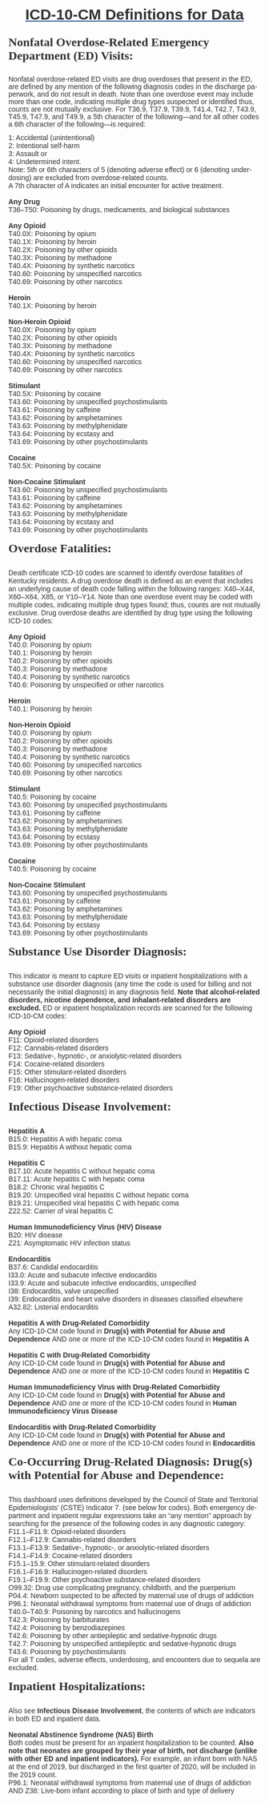 
<html>

<head>
<meta http-equiv=Content-Type content="text/html; charset=utf-8">
<meta name=Generator content="Microsoft Word 15 (filtered)">
<title>County Profiles Definitions Page Updated</title>
<style>
<!--
 /* Font Definitions */
 @font-face
	{font-family:"Cambria Math";
	panose-1:2 4 5 3 5 4 6 3 2 4;}
@font-face
	{font-family:Calibri;
	panose-1:2 15 5 2 2 2 4 3 2 4;}
@font-face
	{font-family:"DengXian Light";
	panose-1:2 1 6 0 3 1 1 1 1 1;}
@font-face
	{font-family:"Segoe UI";
	panose-1:2 11 5 2 4 2 4 2 2 3;}
@font-face
	{font-family:Cambria;
	panose-1:2 4 5 3 5 4 6 3 2 4;}
@font-face
	{font-family:"\@DengXian Light";}
 /* Style Definitions */
 p.MsoNormal, li.MsoNormal, div.MsoNormal
	{margin-top:0in;
	margin-right:0in;
	margin-bottom:8.0pt;
	margin-left:0in;
	line-height:107%;
	font-size:11.0pt;
	font-family:"Calibri",sans-serif;}
h1
	{mso-style-link:"Heading 1 Char";
	margin-top:12.0pt;
	margin-right:0in;
	margin-bottom:0in;
	margin-left:0in;
	line-height:107%;
	page-break-after:avoid;
	font-size:16.0pt;
	font-family:"Calibri Light",sans-serif;
	color:#2F5496;
	font-weight:normal;}
h2
	{mso-style-link:"Heading 2 Char";
	margin-right:0in;
	margin-left:0in;
	font-size:18.0pt;
	font-family:"Times New Roman",serif;
	font-weight:bold;}
span.Heading2Char
	{mso-style-name:"Heading 2 Char";
	mso-style-link:"Heading 2";
	font-family:"Times New Roman",serif;
	font-weight:bold;}
span.Heading1Char
	{mso-style-name:"Heading 1 Char";
	mso-style-link:"Heading 1";
	font-family:"Calibri Light",sans-serif;
	color:#2F5496;}
.MsoChpDefault
	{font-family:"Calibri",sans-serif;}
.MsoPapDefault
	{margin-bottom:8.0pt;
	line-height:107%;}
@page WordSection1
	{size:8.5in 11.0in;
	margin:1.0in 1.0in 1.0in 1.0in;}
div.WordSection1
	{page:WordSection1;}
-->
</style>

</head>

<body lang=EN-US style='word-wrap:break-word'>

<div class=WordSection1>

<h1 align=center style='margin-top:0in;text-align:center'><b><u><span
style='font-size:22.5pt;line-height:107%;font-family:"Arial",sans-serif;
color:#333333'>ICD-10-CM Definitions for Data</span></u></b></h1>

<p class=MsoNormal>&nbsp;</p>

<h2 style='margin:0in'><span style='font-family:"Cambria",serif;color:#333333'>Nonfatal
Overdose-Related Emergency Department (ED) Visits:</span></h2>

<p class=MsoNormal><span style='font-size:10.5pt;line-height:107%;font-family:
"Arial",sans-serif;color:#333333'>&nbsp;</span></p>

<p class=MsoNormal><span style='font-size:10.5pt;line-height:107%;font-family:
"Arial",sans-serif;color:#333333'>Nonfatal overdose-related ED visits are drug
overdoses that present in the ED, are defined by any mention of the following
diagnosis codes in the discharge paperwork, and do not result in death. Note
than one overdose event may include more than one code, indicating multiple
drug types suspected or identified thus, counts are not mutually exclusive. For
T36.9, T37.9, T39.9, T41.4, T42.7, T43.9, T45.9, T47.9, and T49.9, a 5th
character of the following—and for all other codes a 6th character of the
following—is required:</span></p>

<p class=MsoNormal style='margin-bottom:0in;line-height:normal'><span
style='font-size:10.5pt;font-family:"Arial",sans-serif;color:#333333'>1:
Accidental (unintentional)</span></p>

<p class=MsoNormal style='margin-bottom:0in;line-height:normal'><span
style='font-size:10.5pt;font-family:"Arial",sans-serif;color:#333333'>2:
Intentional self-harm</span></p>

<p class=MsoNormal style='margin-bottom:0in;line-height:normal'><span
style='font-size:10.5pt;font-family:"Arial",sans-serif;color:#333333'>3:
Assault or</span></p>

<p class=MsoNormal style='margin-bottom:0in;line-height:normal'><span
style='font-size:10.5pt;font-family:"Arial",sans-serif;color:#333333'>4:
Undetermined intent.</span></p>

<p class=MsoNormal style='margin-bottom:0in;line-height:normal'><span
style='font-size:10.5pt;font-family:"Arial",sans-serif;color:#333333'>Note: 5th
or 6th characters of 5 (denoting adverse effect) or 6 (denoting underdosing)
are excluded from overdose-related counts.</span></p>

<p class=MsoNormal style='margin-bottom:0in;line-height:normal'><span
style='font-size:10.5pt;font-family:"Arial",sans-serif;color:#333333'>A 7th
character of A indicates an initial encounter for active treatment.</span></p>

<p class=MsoNormal style='margin-bottom:0in;line-height:normal'><b><span
style='font-size:10.5pt;font-family:"Arial",sans-serif;color:#333333'>&nbsp;</span></b></p>

<p class=MsoNormal style='margin-bottom:0in;line-height:normal'><b><span
style='font-size:10.5pt;font-family:"Arial",sans-serif;color:#333333'>Any Drug</span></b></p>

<p class=MsoNormal style='margin-bottom:0in;line-height:normal'><span
style='font-size:10.5pt;font-family:"Arial",sans-serif;color:#333333'>T36–T50:
Poisoning by drugs, medicaments, and biological substances</span></p>

<p class=MsoNormal style='margin-bottom:0in;line-height:12.0pt'><b><span
style='font-size:10.5pt;font-family:"Arial",sans-serif;color:#333333'>&nbsp;</span></b></p>

<p class=MsoNormal style='margin-bottom:0in;line-height:12.0pt'><b><span
style='font-size:10.5pt;font-family:"Arial",sans-serif;color:#333333'>Any
Opioid</span></b></p>

<p class=MsoNormal style='margin-bottom:0in;line-height:normal'><span
style='font-size:10.5pt;font-family:"Arial",sans-serif;color:#333333'>T40.0X:
Poisoning by opium </span></p>

<p class=MsoNormal style='margin-bottom:0in;line-height:normal'><span
style='font-size:10.5pt;font-family:"Arial",sans-serif;color:#333333'>T40.1X:
Poisoning by heroin </span></p>

<p class=MsoNormal style='margin-bottom:0in;line-height:normal'><span
style='font-size:10.5pt;font-family:"Arial",sans-serif;color:#333333'>T40.2X:
Poisoning by other opioids </span></p>

<p class=MsoNormal style='margin-bottom:0in;line-height:normal'><span
style='font-size:10.5pt;font-family:"Arial",sans-serif;color:#333333'>T40.3X:
Poisoning by methadone</span></p>

<p class=MsoNormal style='margin-bottom:0in;line-height:normal'><span
style='font-size:10.5pt;font-family:"Arial",sans-serif;color:#333333'>T40.4X:
Poisoning by synthetic narcotics </span></p>

<p class=MsoNormal style='margin-bottom:0in;line-height:normal'><span
style='font-size:10.5pt;font-family:"Arial",sans-serif;color:#333333'>T40.60:
Poisoning by unspecified narcotics </span></p>

<p class=MsoNormal style='margin-bottom:0in;line-height:normal'><span
style='font-size:10.5pt;font-family:"Arial",sans-serif;color:#333333'>T40.69:
Poisoning by other narcotics</span></p>

<p class=MsoNormal style='margin-bottom:0in;line-height:normal'><b><span
style='font-size:10.5pt;font-family:"Arial",sans-serif;color:#333333'>&nbsp;</span></b></p>

<p class=MsoNormal style='margin-bottom:0in;line-height:normal'><b><span
style='font-size:10.5pt;font-family:"Arial",sans-serif;color:#333333'>Heroin</span></b></p>

<p class=MsoNormal style='margin-bottom:0in;line-height:normal'><span
style='font-size:10.5pt;font-family:"Arial",sans-serif;color:#333333'>T40.1X:
Poisoning by heroin</span></p>

<p class=MsoNormal style='margin-bottom:0in;line-height:normal'><b><span
style='font-size:10.5pt;font-family:"Arial",sans-serif;color:#333333'>&nbsp;</span></b></p>

<p class=MsoNormal style='margin-bottom:0in;line-height:normal'><b><span
style='font-size:10.5pt;font-family:"Arial",sans-serif;color:#333333'>Non-Heroin
Opioid</span></b></p>

<p class=MsoNormal style='margin-bottom:0in;line-height:normal'><span
style='font-size:10.5pt;font-family:"Arial",sans-serif;color:#333333'>T40.0X:
Poisoning by opium </span></p>

<p class=MsoNormal style='margin-bottom:0in;line-height:normal'><span
style='font-size:10.5pt;font-family:"Arial",sans-serif;color:#333333'>T40.2X:
Poisoning by other opioids </span></p>

<p class=MsoNormal style='margin-bottom:0in;line-height:normal'><span
style='font-size:10.5pt;font-family:"Arial",sans-serif;color:#333333'>T40.3X:
Poisoning by methadone</span></p>

<p class=MsoNormal style='margin-bottom:0in;line-height:normal'><span
style='font-size:10.5pt;font-family:"Arial",sans-serif;color:#333333'>T40.4X:
Poisoning by synthetic narcotics </span></p>

<p class=MsoNormal style='margin-bottom:0in;line-height:normal'><span
style='font-size:10.5pt;font-family:"Arial",sans-serif;color:#333333'>T40.60:
Poisoning by unspecified narcotics </span></p>

<p class=MsoNormal style='margin-bottom:0in;line-height:normal'><span
style='font-size:10.5pt;font-family:"Arial",sans-serif;color:#333333'>T40.69:
Poisoning by other narcotics</span></p>

<p class=MsoNormal style='margin-bottom:0in;line-height:12.0pt'><b><span
style='font-size:10.5pt;font-family:"Arial",sans-serif;color:#333333'>&nbsp;</span></b></p>

<p class=MsoNormal style='margin-bottom:0in;line-height:12.0pt'><b><span
style='font-size:10.5pt;font-family:"Arial",sans-serif;color:#333333'>Stimulant</span></b></p>

<p class=MsoNormal style='margin-bottom:0in;line-height:12.0pt'><span
style='font-size:10.5pt;font-family:"Arial",sans-serif;color:#333333'>T40.5X:
Poisoning by cocaine</span></p>

<p class=MsoNormal style='margin-bottom:0in;line-height:normal'><span
style='font-size:10.5pt;font-family:"Arial",sans-serif;color:#333333'>T43.60:
Poisoning by unspecified psychostimulants </span></p>

<p class=MsoNormal style='margin-bottom:0in;line-height:normal'><span
style='font-size:10.5pt;font-family:"Arial",sans-serif;color:#333333'>T43.61:
Poisoning by caffeine</span></p>

<p class=MsoNormal style='margin-bottom:0in;line-height:normal'><span
style='font-size:10.5pt;font-family:"Arial",sans-serif;color:#333333'>T43.62:
Poisoning by amphetamines </span></p>

<p class=MsoNormal style='margin-bottom:0in;line-height:normal'><span
style='font-size:10.5pt;font-family:"Arial",sans-serif;color:#333333'>T43.63:
Poisoning by methylphenidate </span></p>

<p class=MsoNormal style='margin-bottom:0in;line-height:normal'><span
style='font-size:10.5pt;font-family:"Arial",sans-serif;color:#333333'>T43.64:
Poisoning by ecstasy and</span></p>

<p class=MsoNormal style='margin-bottom:0in;line-height:normal'><span
style='font-size:10.5pt;font-family:"Arial",sans-serif;color:#333333'>T43.69:
Poisoning by other psychostimulants</span></p>

<p class=MsoNormal style='margin-bottom:0in;line-height:normal'><b><span
style='font-size:10.5pt;font-family:"Arial",sans-serif;color:#333333'>&nbsp;</span></b></p>

<p class=MsoNormal style='margin-bottom:0in;line-height:normal'><b><span
style='font-size:10.5pt;font-family:"Arial",sans-serif;color:#333333'>Cocaine</span></b></p>

<p class=MsoNormal style='margin-bottom:0in;line-height:normal'><span
style='font-size:10.5pt;font-family:"Arial",sans-serif;color:#333333'>T40.5X:
Poisoning by cocaine</span></p>

<p class=MsoNormal style='margin-bottom:0in;line-height:normal'><b><span
style='font-size:10.5pt;font-family:"Arial",sans-serif;color:#333333'>&nbsp;</span></b></p>

<p class=MsoNormal style='margin-bottom:0in;line-height:normal'><b><span
style='font-size:10.5pt;font-family:"Arial",sans-serif;color:#333333'>Non-Cocaine
Stimulant</span></b></p>

<p class=MsoNormal style='margin-bottom:0in;line-height:normal'><span
style='font-size:10.5pt;font-family:"Arial",sans-serif;color:#333333'>T43.60:
Poisoning by unspecified psychostimulants </span></p>

<p class=MsoNormal style='margin-bottom:0in;line-height:normal'><span
style='font-size:10.5pt;font-family:"Arial",sans-serif;color:#333333'>T43.61:
Poisoning by caffeine</span></p>

<p class=MsoNormal style='margin-bottom:0in;line-height:normal'><span
style='font-size:10.5pt;font-family:"Arial",sans-serif;color:#333333'>T43.62:
Poisoning by amphetamines </span></p>

<p class=MsoNormal style='margin-bottom:0in;line-height:normal'><span
style='font-size:10.5pt;font-family:"Arial",sans-serif;color:#333333'>T43.63:
Poisoning by methylphenidate </span></p>

<p class=MsoNormal style='margin-bottom:0in;line-height:normal'><span
style='font-size:10.5pt;font-family:"Arial",sans-serif;color:#333333'>T43.64:
Poisoning by ecstasy and</span></p>

<p class=MsoNormal style='margin-bottom:0in;line-height:normal'><span
style='font-size:10.5pt;font-family:"Arial",sans-serif;color:#333333'>T43.69:
Poisoning by other psychostimulants</span></p>

<p class=MsoNormal style='margin-bottom:0in;line-height:normal'><span
style='font-size:10.5pt;font-family:"Arial",sans-serif;color:#333333'>&nbsp;</span></p>

<p class=MsoNormal style='margin-bottom:0in;line-height:normal'><b><span
style='font-size:18.0pt;font-family:"Cambria",serif;color:#333333'>Overdose
Fatalities:</span></b></p>

<p class=MsoNormal style='margin-bottom:0in;line-height:normal'><b><span
style='font-size:18.0pt;font-family:"Cambria",serif;color:#333333'>&nbsp;</span></b></p>

<p class=MsoNormal style='margin-bottom:0in;line-height:normal'><span
style='font-size:10.5pt;font-family:"Arial",sans-serif;color:#333333'>Death
certificate ICD-10 codes are scanned to identify overdose fatalities of
Kentucky residents. A drug overdose death is defined as an event that includes
an underlying cause of death code falling within the following ranges: X40–X44,
X60–X64, X85, or Y10–Y14. Note than one overdose event may be coded with
multiple codes, indicating multiple drug types found; thus, counts are not
mutually exclusive. Drug overdose deaths are identified by drug type using the
following ICD-10 codes:</span></p>

<p class=MsoNormal style='margin-bottom:0in;line-height:12.0pt'><b><span
style='font-size:10.5pt;font-family:"Arial",sans-serif;color:#333333'>&nbsp;</span></b></p>

<p class=MsoNormal style='margin-bottom:0in;line-height:12.0pt'><b><span
style='font-size:10.5pt;font-family:"Arial",sans-serif;color:#333333'>Any
Opioid</span></b></p>

<p class=MsoNormal style='margin-bottom:0in;line-height:normal'><span
style='font-size:10.5pt;font-family:"Arial",sans-serif;color:#333333'>T40.0:
Poisoning by opium </span></p>

<p class=MsoNormal style='margin-bottom:0in;line-height:normal'><span
style='font-size:10.5pt;font-family:"Arial",sans-serif;color:#333333'>T40.1:
Poisoning by heroin </span></p>

<p class=MsoNormal style='margin-bottom:0in;line-height:normal'><span
style='font-size:10.5pt;font-family:"Arial",sans-serif;color:#333333'>T40.2:
Poisoning by other opioids </span></p>

<p class=MsoNormal style='margin-bottom:0in;line-height:normal'><span
style='font-size:10.5pt;font-family:"Arial",sans-serif;color:#333333'>T40.3:
Poisoning by methadone</span></p>

<p class=MsoNormal style='margin-bottom:0in;line-height:normal'><span
style='font-size:10.5pt;font-family:"Arial",sans-serif;color:#333333'>T40.4:
Poisoning by synthetic narcotics </span></p>

<p class=MsoNormal style='margin-bottom:0in;line-height:normal'><span
style='font-size:10.5pt;font-family:"Arial",sans-serif;color:#333333'>T40.6:
Poisoning by unspecified or other narcotics</span></p>

<p class=MsoNormal style='margin-bottom:0in;line-height:normal'><b><span
style='font-size:10.5pt;font-family:"Arial",sans-serif;color:#333333'>&nbsp;</span></b></p>

<p class=MsoNormal style='margin-bottom:0in;line-height:normal'><b><span
style='font-size:10.5pt;font-family:"Arial",sans-serif;color:#333333'>Heroin</span></b></p>

<p class=MsoNormal style='margin-bottom:0in;line-height:normal'><span
style='font-size:10.5pt;font-family:"Arial",sans-serif;color:#333333'>T40.1:
Poisoning by heroin</span></p>

<p class=MsoNormal style='margin-bottom:0in;line-height:normal'><b><span
style='font-size:10.5pt;font-family:"Arial",sans-serif;color:#333333'>&nbsp;</span></b></p>

<p class=MsoNormal style='margin-bottom:0in;line-height:normal'><b><span
style='font-size:10.5pt;font-family:"Arial",sans-serif;color:#333333'>Non-Heroin
Opioid</span></b></p>

<p class=MsoNormal style='margin-bottom:0in;line-height:normal'><span
style='font-size:10.5pt;font-family:"Arial",sans-serif;color:#333333'>T40.0:
Poisoning by opium </span></p>

<p class=MsoNormal style='margin-bottom:0in;line-height:normal'><span
style='font-size:10.5pt;font-family:"Arial",sans-serif;color:#333333'>T40.2:
Poisoning by other opioids </span></p>

<p class=MsoNormal style='margin-bottom:0in;line-height:normal'><span
style='font-size:10.5pt;font-family:"Arial",sans-serif;color:#333333'>T40.3:
Poisoning by methadone</span></p>

<p class=MsoNormal style='margin-bottom:0in;line-height:normal'><span
style='font-size:10.5pt;font-family:"Arial",sans-serif;color:#333333'>T40.4:
Poisoning by synthetic narcotics </span></p>

<p class=MsoNormal style='margin-bottom:0in;line-height:normal'><span
style='font-size:10.5pt;font-family:"Arial",sans-serif;color:#333333'>T40.60:
Poisoning by unspecified narcotics </span></p>

<p class=MsoNormal style='margin-bottom:0in;line-height:normal'><span
style='font-size:10.5pt;font-family:"Arial",sans-serif;color:#333333'>T40.69:
Poisoning by other narcotics</span></p>

<p class=MsoNormal style='margin-bottom:0in;line-height:normal'><b><span
style='font-size:10.5pt;font-family:"Arial",sans-serif;color:#333333'>&nbsp;</span></b></p>

<p class=MsoNormal style='margin-bottom:0in;line-height:normal'><b><span
style='font-size:10.5pt;font-family:"Arial",sans-serif;color:#333333'>Stimulant</span></b></p>

<p class=MsoNormal style='margin-bottom:0in;line-height:12.0pt'><span
style='font-size:10.5pt;font-family:"Arial",sans-serif;color:#333333'>T40.5:
Poisoning by cocaine</span></p>

<p class=MsoNormal style='margin-bottom:0in;line-height:normal'><span
style='font-size:10.5pt;font-family:"Arial",sans-serif;color:#333333'>T43.60:
Poisoning by unspecified psychostimulants </span></p>

<p class=MsoNormal style='margin-bottom:0in;line-height:normal'><span
style='font-size:10.5pt;font-family:"Arial",sans-serif;color:#333333'>T43.61:
Poisoning by caffeine</span></p>

<p class=MsoNormal style='margin-bottom:0in;line-height:normal'><span
style='font-size:10.5pt;font-family:"Arial",sans-serif;color:#333333'>T43.62:
Poisoning by amphetamines </span></p>

<p class=MsoNormal style='margin-bottom:0in;line-height:normal'><span
style='font-size:10.5pt;font-family:"Arial",sans-serif;color:#333333'>T43.63:
Poisoning by methylphenidate </span></p>

<p class=MsoNormal style='margin-bottom:0in;line-height:normal'><span
style='font-size:10.5pt;font-family:"Arial",sans-serif;color:#333333'>T43.64:
Poisoning by ecstasy </span></p>

<p class=MsoNormal style='margin-bottom:0in;line-height:normal'><span
style='font-size:10.5pt;font-family:"Arial",sans-serif;color:#333333'>T43.69:
Poisoning by other psychostimulants</span></p>

<p class=MsoNormal style='margin-bottom:0in;line-height:normal'><b><span
style='font-size:10.5pt;font-family:"Arial",sans-serif;color:#333333'>&nbsp;</span></b></p>

<p class=MsoNormal style='margin-bottom:0in;line-height:normal'><b><span
style='font-size:10.5pt;font-family:"Arial",sans-serif;color:#333333'>Cocaine</span></b></p>

<p class=MsoNormal style='margin-bottom:0in;line-height:normal'><span
style='font-size:10.5pt;font-family:"Arial",sans-serif;color:#333333'>T40.5:
Poisoning by cocaine</span></p>

<p class=MsoNormal style='margin-bottom:0in;line-height:normal'><b><span
style='font-size:10.5pt;font-family:"Arial",sans-serif;color:#333333'>&nbsp;</span></b></p>

<p class=MsoNormal style='margin-bottom:0in;line-height:normal'><b><span
style='font-size:10.5pt;font-family:"Arial",sans-serif;color:#333333'>Non-Cocaine
Stimulant</span></b></p>

<p class=MsoNormal style='margin-bottom:0in;line-height:normal'><span
style='font-size:10.5pt;font-family:"Arial",sans-serif;color:#333333'>T43.60:
Poisoning by unspecified psychostimulants </span></p>

<p class=MsoNormal style='margin-bottom:0in;line-height:normal'><span
style='font-size:10.5pt;font-family:"Arial",sans-serif;color:#333333'>T43.61:
Poisoning by caffeine</span></p>

<p class=MsoNormal style='margin-bottom:0in;line-height:normal'><span
style='font-size:10.5pt;font-family:"Arial",sans-serif;color:#333333'>T43.62:
Poisoning by amphetamines </span></p>

<p class=MsoNormal style='margin-bottom:0in;line-height:normal'><span
style='font-size:10.5pt;font-family:"Arial",sans-serif;color:#333333'>T43.63:
Poisoning by methylphenidate</span></p>

<p class=MsoNormal style='margin-bottom:0in;line-height:normal'><span
style='font-size:10.5pt;font-family:"Arial",sans-serif;color:#333333'>T43.64:
Poisoning by ecstasy </span></p>

<p class=MsoNormal style='margin-bottom:0in;line-height:normal'><span
style='font-size:10.5pt;font-family:"Arial",sans-serif;color:#333333'>T43.69:
Poisoning by other psychostimulants</span></p>

<p class=MsoNormal style='margin-bottom:0in;line-height:normal'><span
style='font-size:10.5pt;font-family:"Arial",sans-serif;color:#333333'>&nbsp;</span></p>

<p class=MsoNormal style='margin-bottom:0in;line-height:normal'><b><span
style='font-size:18.0pt;font-family:"Cambria",serif;color:#333333'>Substance
Use Disorder Diagnosis:</span></b></p>

<p class=MsoNormal style='margin-bottom:0in;line-height:normal'><b><span
style='font-size:18.0pt;font-family:"Cambria",serif;color:#333333'>&nbsp;</span></b></p>

<p class=MsoNormal style='margin-bottom:0in;line-height:normal'><span
style='font-size:10.5pt;font-family:"Arial",sans-serif;color:#333333'>This
indicator is meant to capture ED visits or inpatient hospitalizations with a
substance use disorder diagnosis (any time the code is used for billing and not
necessarily the initial diagnosis) in any diagnosis field.&nbsp;<b>Note that
alcohol-related disorders, nicotine dependence, and inhalant-related disorders
are excluded.&nbsp;</b>ED or inpatient hospitalization records are scanned for
the following ICD-10-CM codes:</span></p>

<p class=MsoNormal style='margin-bottom:0in;line-height:12.0pt'><b><span
style='font-size:10.5pt;font-family:"Arial",sans-serif;color:#333333'>&nbsp;</span></b></p>

<p class=MsoNormal style='margin-bottom:0in;line-height:12.0pt'><b><span
style='font-size:10.5pt;font-family:"Arial",sans-serif;color:#333333'>Any
Opioid</span></b></p>

<p class=MsoNormal style='margin-bottom:0in;line-height:normal'><span
style='font-size:10.5pt;font-family:"Arial",sans-serif;color:#333333'>F11:
Opioid-related disorders </span></p>

<p class=MsoNormal style='margin-bottom:0in;line-height:normal'><span
style='font-size:10.5pt;font-family:"Arial",sans-serif;color:#333333'>F12:
Cannabis-related disorders</span></p>

<p class=MsoNormal style='margin-bottom:0in;line-height:normal'><span
style='font-size:10.5pt;font-family:"Arial",sans-serif;color:#333333'>F13:
Sedative-, hypnotic-, or anxiolytic-related disorders </span></p>

<p class=MsoNormal style='margin-bottom:0in;line-height:normal'><span
style='font-size:10.5pt;font-family:"Arial",sans-serif;color:#333333'>F14:
Cocaine-related disorders</span></p>

<p class=MsoNormal style='margin-bottom:0in;line-height:normal'><span
style='font-size:10.5pt;font-family:"Arial",sans-serif;color:#333333'>F15:
Other stimulant-related disorders </span></p>

<p class=MsoNormal style='margin-bottom:0in;line-height:normal'><span
style='font-size:10.5pt;font-family:"Arial",sans-serif;color:#333333'>F16:
Hallucinogen-related disorders </span></p>

<p class=MsoNormal style='margin-bottom:0in;line-height:12.0pt'><span
style='font-size:10.5pt;font-family:"Arial",sans-serif;color:#333333'>F19:
Other psychoactive substance-related disorders</span></p>

<p class=MsoNormal style='margin-bottom:0in;line-height:normal'><span
style='font-size:10.5pt;font-family:"Arial",sans-serif;color:#333333'>&nbsp;</span></p>

<p class=MsoNormal style='margin-bottom:0in;line-height:normal'><b><span
style='font-size:18.0pt;font-family:"Cambria",serif;color:#333333'>Infectious
Disease Involvement:</span></b></p>

<p class=MsoNormal style='margin-bottom:0in;line-height:normal'><b><span
style='font-size:18.0pt;font-family:"Cambria",serif;color:#333333'>&nbsp;</span></b></p>

<p class=MsoNormal style='margin-bottom:0in;line-height:normal'><b><span
style='font-size:10.5pt;font-family:"Arial",sans-serif;color:#333333'>Hepatitis
A</span></b></p>

<p class=MsoNormal style='margin-bottom:0in;line-height:normal'><span
style='font-size:10.5pt;font-family:"Arial",sans-serif;color:#333333'>B15.0:
Hepatitis A with hepatic coma </span></p>

<p class=MsoNormal style='margin-bottom:0in;line-height:normal'><span
style='font-size:10.5pt;font-family:"Arial",sans-serif;color:#333333'>B15.9:
Hepatitis A without hepatic coma</span></p>

<p class=MsoNormal style='margin-bottom:0in;line-height:normal'><b><span
style='font-size:10.5pt;font-family:"Arial",sans-serif;color:#333333'>&nbsp;</span></b></p>

<p class=MsoNormal style='margin-bottom:0in;line-height:normal'><b><span
style='font-size:10.5pt;font-family:"Arial",sans-serif;color:#333333'>Hepatitis
C</span></b></p>

<p class=MsoNormal style='margin-bottom:0in;line-height:normal'><span
style='font-size:10.5pt;font-family:"Arial",sans-serif;color:#333333'>B17.10:
Acute hepatitis C without hepatic coma </span></p>

<p class=MsoNormal style='margin-bottom:0in;line-height:normal'><span
style='font-size:10.5pt;font-family:"Arial",sans-serif;color:#333333'>B17.11:
Acute hepatitis C with hepatic coma </span></p>

<p class=MsoNormal style='margin-bottom:0in;line-height:normal'><span
style='font-size:10.5pt;font-family:"Arial",sans-serif;color:#333333'>B18.2:
Chronic viral hepatitis C</span></p>

<p class=MsoNormal style='margin-bottom:0in;line-height:normal'><span
style='font-size:10.5pt;font-family:"Arial",sans-serif;color:#333333'>B19.20:
Unspecified viral hepatitis C without hepatic coma </span></p>

<p class=MsoNormal style='margin-bottom:0in;line-height:normal'><span
style='font-size:10.5pt;font-family:"Arial",sans-serif;color:#333333'>B19.21:
Unspecified viral hepatitis C with hepatic coma </span></p>

<p class=MsoNormal style='margin-bottom:0in;line-height:normal'><span
style='font-size:10.5pt;font-family:"Arial",sans-serif;color:#333333'>Z22.52:
Carrier of viral hepatitis C</span></p>

<p class=MsoNormal style='margin-bottom:0in;line-height:normal'><b><span
style='font-size:10.5pt;font-family:"Arial",sans-serif;color:#333333'>&nbsp;</span></b></p>

<p class=MsoNormal style='margin-bottom:0in;line-height:normal'><b><span
style='font-size:10.5pt;font-family:"Arial",sans-serif;color:#333333'>Human Immunodeficiency
Virus (HIV) Disease</span></b></p>

<p class=MsoNormal style='margin-bottom:0in;line-height:normal'><span
style='font-size:10.5pt;font-family:"Arial",sans-serif;color:#333333'>B20: HIV disease
</span></p>

<p class=MsoNormal style='margin-bottom:0in;line-height:normal'><span
style='font-size:10.5pt;font-family:"Arial",sans-serif;color:#333333'>Z21:
Asymptomatic HIV infection status</span></p>

<p class=MsoNormal style='margin-bottom:0in;line-height:12.0pt'><b><span
style='font-size:10.5pt;font-family:"Arial",sans-serif;color:#333333'>&nbsp;</span></b></p>

<p class=MsoNormal style='margin-bottom:0in;line-height:12.0pt'><b><span
style='font-size:10.5pt;font-family:"Arial",sans-serif;color:#333333'>Endocarditis</span></b></p>

<p class=MsoNormal style='margin-bottom:0in;line-height:12.0pt'><span
style='font-size:10.5pt;font-family:"Arial",sans-serif;color:#333333'>B37.6:
Candidal endocarditis</span></p>

<p class=MsoNormal style='margin-bottom:0in;line-height:12.0pt'><span
style='font-size:10.5pt;font-family:"Arial",sans-serif;color:#333333'>I33.0:
Acute and subacute infective endocarditis</span></p>

<p class=MsoNormal style='margin-bottom:0in;line-height:normal'><span
style='font-size:10.5pt;font-family:"Arial",sans-serif;color:#333333'>I33.9:
Acute and subacute infective endocarditis, unspecified </span></p>

<p class=MsoNormal style='margin-bottom:0in;line-height:normal'><span
style='font-size:10.5pt;font-family:"Arial",sans-serif;color:#333333'>I38: Endocarditis,
valve unspecified</span></p>

<p class=MsoNormal style='margin-bottom:0in;line-height:normal'><span
style='font-size:10.5pt;font-family:"Arial",sans-serif;color:#333333'>I39:
Endocarditis and heart valve disorders in diseases classified elsewhere </span></p>

<p class=MsoNormal style='margin-bottom:0in;line-height:normal'><span
style='font-size:10.5pt;font-family:"Arial",sans-serif;color:#333333'>A32.82:
Listerial endocarditis</span></p>

<p class=MsoNormal style='margin-bottom:0in;line-height:normal'><b><span
style='font-size:10.5pt;font-family:"Arial",sans-serif;color:#333333'>&nbsp;</span></b></p>

<p class=MsoNormal style='margin-bottom:0in;line-height:normal'><b><span
style='font-size:10.5pt;font-family:"Arial",sans-serif;color:#333333'>Hepatitis
A with Drug-Related Comorbidity</span></b></p>

<p class=MsoNormal style='margin-bottom:0in;line-height:normal'><span
style='font-size:10.5pt;font-family:"Arial",sans-serif;color:#333333'>Any
ICD-10-CM code found in&nbsp;<b>Drug(s) with Potential for Abuse and Dependence&nbsp;</b>AND
one or more of the ICD-10-CM codes found in&nbsp;<b>Hepatitis A</b></span></p>

<p class=MsoNormal style='margin-bottom:0in;line-height:12.0pt'><b><span
style='font-size:10.5pt;font-family:"Arial",sans-serif;color:#333333'>&nbsp;</span></b></p>

<p class=MsoNormal style='margin-bottom:0in;line-height:12.0pt'><b><span
style='font-size:10.5pt;font-family:"Arial",sans-serif;color:#333333'>Hepatitis
C with Drug-Related Comorbidity</span></b></p>

<p class=MsoNormal style='margin-bottom:0in;line-height:normal'><span
style='font-size:10.5pt;font-family:"Arial",sans-serif;color:#333333'>Any
ICD-10-CM code found in&nbsp;<b>Drug(s) with Potential for Abuse and
Dependence&nbsp;</b>AND one or more of the ICD-10-CM codes found in&nbsp;<b>Hepatitis
C</b></span></p>

<p class=MsoNormal style='margin-bottom:0in;line-height:12.0pt'><b><span
style='font-size:10.5pt;font-family:"Arial",sans-serif;color:#333333'>&nbsp;</span></b></p>

<p class=MsoNormal style='margin-bottom:0in;line-height:12.0pt'><b><span
style='font-size:10.5pt;font-family:"Arial",sans-serif;color:#333333'>Human Immunodeficiency
Virus with Drug-Related Comorbidity</span></b></p>

<p class=MsoNormal style='margin-bottom:0in;line-height:normal'><span
style='font-size:10.5pt;font-family:"Arial",sans-serif;color:#333333'>Any
ICD-10-CM code found in&nbsp;<b>Drug(s) with Potential for Abuse and
Dependence&nbsp;</b>AND one or more of the ICD-10-CM codes found in&nbsp;<b>Human
Immunodeficiency Virus Disease</b></span></p>

<p class=MsoNormal style='margin-bottom:0in;line-height:normal'><b><span
style='font-size:10.5pt;font-family:"Arial",sans-serif;color:#333333'>&nbsp;</span></b></p>

<p class=MsoNormal style='margin-bottom:0in;line-height:normal'><b><span
style='font-size:10.5pt;font-family:"Arial",sans-serif;color:#333333'>Endocarditis
with Drug-Related Comorbidity</span></b></p>

<p class=MsoNormal style='margin-bottom:0in;line-height:normal'><span
style='font-size:10.5pt;font-family:"Arial",sans-serif;color:#333333'>Any
ICD-10-CM code found in&nbsp;<b>Drug(s) with Potential for Abuse and
Dependence&nbsp;</b>AND one or more of the ICD-10-CM codes found in&nbsp;<b>Endocarditis</b></span></p>

<p class=MsoNormal style='margin-bottom:0in;line-height:normal'><span
style='font-size:10.5pt;font-family:"Arial",sans-serif;color:#333333'>&nbsp;</span></p>

<p class=MsoNormal style='margin-bottom:0in;line-height:normal'><b><span
style='font-size:18.0pt;font-family:"Cambria",serif;color:#333333'>Co-Occurring
Drug-Related Diagnosis: Drug(s) with Potential for Abuse and Dependence:</span></b></p>

<p class=MsoNormal style='margin-bottom:0in;line-height:normal'><b><span
style='font-size:18.0pt;font-family:"Cambria",serif;color:#333333'>&nbsp;</span></b></p>

<p class=MsoNormal style='margin-bottom:0in;line-height:normal'><span
style='font-size:10.5pt;font-family:"Arial",sans-serif;color:#333333'>This
dashboard uses definitions developed by the Council of State and Territorial
Epidemiologists’ (CSTE) Indicator 7. (see below for codes). Both emergency
department and inpatient regular expressions take an “any mention” approach  
by searching for the presence of the following codes in any diagnostic
category:</span></p>

<p class=MsoNormal style='margin-bottom:0in;line-height:normal'><span
style='font-size:10.5pt;font-family:"Arial",sans-serif;color:#333333'>F11.1–F11.9:
Opioid-related disorders </span></p>

<p class=MsoNormal style='margin-bottom:0in;line-height:normal'><span
style='font-size:10.5pt;font-family:"Arial",sans-serif;color:#333333'>F12.1–F12.9:
Cannabis-related disorders</span></p>

<p class=MsoNormal style='margin-bottom:0in;line-height:normal'><span
style='font-size:10.5pt;font-family:"Arial",sans-serif;color:#333333'>F13.1–F13.9:
Sedative-, hypnotic-, or anxiolytic-related disorders </span></p>

<p class=MsoNormal style='margin-bottom:0in;line-height:normal'><span
style='font-size:10.5pt;font-family:"Arial",sans-serif;color:#333333'>F14.1–F14.9:
Cocaine-related disorders</span></p>

<p class=MsoNormal style='margin-bottom:0in;line-height:normal'><span
style='font-size:10.5pt;font-family:"Arial",sans-serif;color:#333333'>F15.1–15.9:
Other stimulant-related disorders </span></p>

<p class=MsoNormal style='margin-bottom:0in;line-height:normal'><span
style='font-size:10.5pt;font-family:"Arial",sans-serif;color:#333333'>F16.1–F16.9:
Hallucinogen-related disorders</span></p>

<p class=MsoNormal style='margin-bottom:0in;line-height:12.0pt'><span
style='font-size:10.5pt;font-family:"Arial",sans-serif;color:#333333'>F19.1–F19.9:
Other psychoactive substance-related disorders</span></p>

<p class=MsoNormal style='margin-bottom:0in;line-height:normal'><span
style='font-size:10.5pt;font-family:"Arial",sans-serif;color:#333333'>O99.32:
Drug use complicating pregnancy, childbirth, and the puerperium </span></p>

<p class=MsoNormal style='margin-bottom:0in;line-height:normal'><span
style='font-size:10.5pt;font-family:"Arial",sans-serif;color:#333333'>P04.4:
Newborn suspected to be affected by maternal use of drugs of addiction </span></p>

<p class=MsoNormal style='margin-bottom:0in;line-height:normal'><span
style='font-size:10.5pt;font-family:"Arial",sans-serif;color:#333333'>P96.1:
Neonatal withdrawal symptoms from maternal use of drugs of addiction </span></p>

<p class=MsoNormal style='margin-bottom:0in;line-height:normal'><span
style='font-size:10.5pt;font-family:"Arial",sans-serif;color:#333333'>T40.0–T40.9:
Poisoning by narcotics and hallucinogens</span></p>

<p class=MsoNormal style='margin-bottom:0in;line-height:normal'><span
style='font-size:10.5pt;font-family:"Arial",sans-serif;color:#333333'>T42.3:
Poisoning by barbiturates </span></p>

<p class=MsoNormal style='margin-bottom:0in;line-height:normal'><span
style='font-size:10.5pt;font-family:"Arial",sans-serif;color:#333333'>T42.4:
Poisoning by benzodiazepines</span></p>

<p class=MsoNormal style='margin-bottom:0in;line-height:12.0pt'><span
style='font-size:10.5pt;font-family:"Arial",sans-serif;color:#333333'>T42.6:
Poisoning by other antiepileptic and sedative-hypnotic drugs</span></p>

<p class=MsoNormal style='margin-bottom:0in;line-height:normal'><span
style='font-size:10.5pt;font-family:"Arial",sans-serif;color:#333333'>T42.7:
Poisoning by unspecified antiepileptic and sedative-hypnotic drugs </span></p>

<p class=MsoNormal style='margin-bottom:0in;line-height:normal'><span
style='font-size:10.5pt;font-family:"Arial",sans-serif;color:#333333'>T43.6:
Poisoning by psychostimulants</span></p>

<p class=MsoNormal style='margin-bottom:0in;line-height:normal'><span
style='font-size:10.5pt;font-family:"Arial",sans-serif;color:#333333'>For all T
codes, adverse effects, underdosing, and encounters due to sequela are
excluded.</span></p>

<p class=MsoNormal style='margin-bottom:0in;line-height:normal'><span
style='font-size:10.5pt;font-family:"Arial",sans-serif;color:#333333'>&nbsp;</span></p>

<p class=MsoNormal style='margin-bottom:0in;line-height:normal'><b><span
style='font-size:18.0pt;font-family:"Cambria",serif;color:#333333'>Inpatient
Hospitalizations:</span></b></p>

<p class=MsoNormal style='margin-bottom:0in;line-height:normal'><b><span
style='font-size:18.0pt;font-family:"Cambria",serif;color:#333333'>&nbsp;</span></b></p>

<p class=MsoNormal style='margin-bottom:0in;line-height:normal'><span
style='font-size:10.5pt;font-family:"Arial",sans-serif;color:#333333'>Also
see&nbsp;<b>Infectious Disease Involvement</b>, the contents of which are
indicators in both ED and inpatient data.</span></p>

<p class=MsoNormal style='margin-bottom:0in;line-height:12.0pt'><b><span
style='font-size:10.5pt;font-family:"Arial",sans-serif;color:#333333'>&nbsp;</span></b></p>

<p class=MsoNormal style='margin-bottom:0in;line-height:12.0pt'><b><span
style='font-size:10.5pt;font-family:"Arial",sans-serif;color:#333333'>Neonatal
Abstinence Syndrome (NAS) Birth</span></b></p>

<p class=MsoNormal style='margin-bottom:0in;line-height:normal'><span
style='font-size:10.5pt;font-family:"Arial",sans-serif;color:#333333'>Both
codes must be present for an inpatient hospitalization to be counted.&nbsp;<b>Also
note that neonates are grouped by their year of birth, not discharge (unlike with
other ED and inpatient indicators).&nbsp;</b>For example, an infant born with
NAS at the end of 2019, but discharged in the first quarter of 2020, will be
included in the 2019 count.</span></p>

<p class=MsoNormal style='margin-bottom:0in;line-height:normal'><span
style='font-size:10.5pt;font-family:"Arial",sans-serif;color:#333333'>P96.1:
Neonatal withdrawal symptoms from maternal use of drugs of addiction AND Z38:
Live-born infant according to place of birth and type of delivery</span></p>

<p class=MsoNormal>&nbsp;</p>

</div>

</body>

</html>
